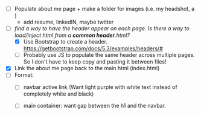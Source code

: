 - [ ] Populate about me page + make a folder for images (i.e. my headshot, a )
    - add resume, linkedIN, maybe twitter
- [ ] *find a way to have the header appear on each page. Is there a way to load/inject html from a **common header**.html?*
    - [X] Use Bootstrap to create a header.
    https://getbootstrap.com/docs/5.3/examples/headers/#
    - [ ] Probably use JS to populate the same header across multiple pages. So I don't have to keep copy and pasting it between files!
- [X] Link the about me page back to the main html (index.html)
- [ ] Format: 
    - [ ] navbar active link (Want light purple with white text instead of completely white and black)
    - [ ] main container: want gap between the h1 and the navbar.
    